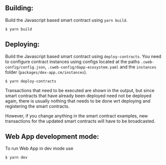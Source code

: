## Building:

Build the Javascript based smart contract using `yarn build`.

```
$ yarn build
```

## Deploying:

Build the Javascript based smart contract using `deploy-contracts`.
You need to configure contract instances using configs located at the paths `.cweb-config/config.json`, 
`.cweb-config/dapp-ecosystem.yaml` and the `instances` folder (`packages/dex-app.cm/instances`).

```
$ yarn deploy-contracts
```

Transactions that need to be executed are shown in the output, but since smart
contracts that have already been deployed need not be deployed again, there is
usually nothing that needs to be done wrt deploying and registering the smart
contracts.

However, if you change anything in the smart contract examples, new transactions
for the updated smart contracts will have to be broadcasted.

## Web App development mode:

To run Web App in dev mode use 

```
$ yarn dev
```
